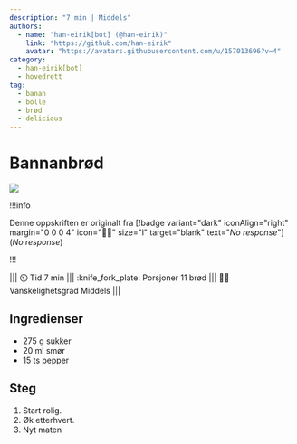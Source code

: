 ```yaml
---
description: "7 min | Middels"
authors:
  - name: "han-eirik[bot] (@han-eirik)"
    link: "https://github.com/han-eirik"
    avatar: "https://avatars.githubusercontent.com/u/157013696?v=4"
category:
  - han-eirik[bot]
  - hovedrett
tag:
  - banan
  - bolle
  - brød
  - delicious
---
```


# Bannanbrød

![](/static/bannanbrod/bannanbrod.webp)

!!!info

Denne oppskriften er originalt fra
[!badge variant="dark" iconAlign="right" margin="0 0 0 4" icon=":cook:" size="l" target="blank" text="_No response_"](_No response_)

!!!

<!-- dprint-ignore-start -->
||| :timer_clock: Tid
7 min
||| :knife_fork_plate: Porsjoner
11 brød
||| :cook: Vanskelighetsgrad
Middels
|||
<!-- dprint-ignore-end -->

## Ingredienser

- 275 g sukker
- 20 ml smør
- 15 ts pepper

## Steg

1. Start rolig.
2. Øk etterhvert.
3. Nyt maten

<script type="application/ld+json">
{
  "@context": "https://schema.org/",
  "@type": "Recipe",
  "name": "Bannanbrød",
  "image": "/static/bannanbrod/bannanbrod.webp",
  "author": {
    "@type": "None",
    "name": "_No response_",
    "url": "_No response_"
  },
  "datePublished": "2024-06-12",
  "description": "7 min | Middels",
  "prepTime": "5 min",
  "cookTime": "2 min",
  "totalTime": "7 min",
  "recipeYield": "11 brød",
  "recipeCategory": "hovedrett",
  "recipeCuisine": "heltgresk",
  "keywords": "banan, bolle, brød, delicious",
  "recipeIngredient": [
    "275 g sukker",
    "20 ml smør",
    "15 ts pepper"
  ],
  "recipeInstructions": [
    {
      "@type": "HowToStep",
      "text": "Start rolig."
    },
    {
      "@type": "HowToStep",
      "text": "Øk etterhvert."
    },
    {
      "@type": "HowToStep",
      "text": "Nyt maten"
    }
  ]
}
</script>
